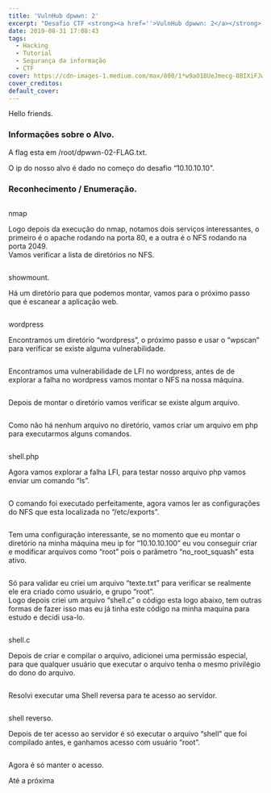 ```yaml
---
title: 'VulnHub dpwwn: 2'
excerpt: "Desafio CTF <strong><a href=''>VulnHub dpwwn: 2</a></strong> Realizado para aprendizado sobre conceitos de segurança da informação."
date: 2019-08-31 17:08:43
tags: 
  - Hacking
  - Tutorial
  - Segurança da informação
  - CTF
cover: https://cdn-images-1.medium.com/max/800/1*w9aO18UeJmecg-8BIXiFJw.png
cover_creditos:
default_cover:
---
```


Hello friends.

### Informações sobre o Alvo.

A flag esta em /root/dpwwn-02-FLAG.txt.

O ip do nosso alvo é dado no começo do desafio “10.10.10.10”.

### Reconhecimento / Enumeração.

<figure class="image">
      <img src="https://cdn-images-1.medium.com/max/800/1*w9aO18UeJmecg-8BIXiFJw.png" alt="">
      <figcaption></figcaption>
    </figure>

nmap

Logo depois da execução do nmap, notamos dois serviços interessantes, o primeiro é o apache rodando na porta 80, e a outra é o NFS rodando na porta 2049.   
Vamos verificar a lista de diretórios no NFS.

<figure class="image">
      <img src="https://cdn-images-1.medium.com/max/800/1*gU-Wb8l36_iyvkLGH1vQPA.png" alt="">
      <figcaption></figcaption>
    </figure>

showmount.

Há um diretório para que podemos montar, vamos para o próximo passo que é escanear a aplicação web.

<figure class="image">
      <img src="https://cdn-images-1.medium.com/max/800/1*vwOg3BBi30FhZRSjaU8Zxw.png" alt="">
      <figcaption></figcaption>
    </figure>

wordpress

Encontramos um diretório “wordpress”, o próximo passo e usar o “wpscan” para verificar se existe alguma vulnerabilidade.

<figure class="image">
      <img src="https://cdn-images-1.medium.com/max/800/1*7txpTdjqgQ5-cvKJOD9Wmw.png" alt="">
      <figcaption></figcaption>
    </figure>

Encontramos uma vulnerabilidade de LFI no wordpress, antes de de explorar a falha no wordpress vamos montar o NFS na nossa máquina.

<figure class="image">
      <img src="https://cdn-images-1.medium.com/max/800/1*u5DoFkWGTYkjElBfUSzcig.png" alt="">
      <figcaption></figcaption>
    </figure>

Depois de montar o diretório vamos verificar se existe algum arquivo.

<figure class="image">
      <img src="https://cdn-images-1.medium.com/max/1200/1*X8yOucd3YWrYDjUkZEGvVw.png" alt="">
      <figcaption></figcaption>
    </figure>

Como não há nenhum arquivo no diretório, vamos criar um arquivo em php para executarmos alguns comandos.

<figure class="image">
      <img src="https://cdn-images-1.medium.com/max/1200/1*sjDc5Q0arpJXiZuWBb7-jg.png" alt="">
      <figcaption></figcaption>
    </figure>

shell.php

Agora vamos explorar a falha LFI, para testar nosso arquivo php vamos enviar um comando “ls”.

<figure class="image">
      <img src="https://cdn-images-1.medium.com/max/800/1*ITMYYrtp0cooUh9dVAnfRw.png" alt="">
      <figcaption></figcaption>
    </figure>

O comando foi executado perfeitamente, agora vamos ler as configurações do NFS que esta localizada no “/etc/exports”.

<figure class="image">
      <img src="https://cdn-images-1.medium.com/max/800/1*H6u6HT1gcJpJXUMBAgAUIA.png" alt="">
      <figcaption></figcaption>
    </figure>

Tem uma configuração interessante, se no momento que eu montar o diretório na minha máquina meu ip for “10.10.10.100” eu vou conseguir criar e modificar arquivos como “root” pois o parâmetro “no\_root\_squash” esta ativo.

<figure class="image">
      <img src="https://cdn-images-1.medium.com/max/800/1*fxp_pRA4MD48wOFbP-qluA.png" alt="">
      <figcaption></figcaption>
    </figure>

Só para validar eu criei um arquivo “texte.txt” para verificar se realmente ele era criado como usuário, e grupo “root”.   
Logo depois criei um arquivo “shell.c” o código esta logo abaixo, tem outras formas de fazer isso mas eu já tinha este código na minha maquina para estudo e decidi usa-lo.

<figure class="image">
      <img src="https://cdn-images-1.medium.com/max/800/1*rm4Vq23MB_ZXQENW2oj1XA.png" alt="">
      <figcaption></figcaption>
    </figure>

shell.c

Depois de criar e compilar o arquivo, adicionei uma permissão especial, para que qualquer usuário que executar o arquivo tenha o mesmo privilégio do dono do arquivo.

<figure class="image">
      <img src="https://cdn-images-1.medium.com/max/800/1*oHhjqu-GPOOh-l_tc0pymg.png" alt="">
      <figcaption></figcaption>
    </figure>

Resolvi executar uma Shell reversa para te acesso ao servidor.

<figure class="image">
      <img src="https://cdn-images-1.medium.com/max/800/1*bTpmhPPnYlVvPidfKroZTQ.png" alt="">
      <figcaption></figcaption>
    </figure>

shell reverso.

Depois de ter acesso ao servidor é só executar o arquivo “shell” que foi compilado antes, e ganhamos acesso com usuário “root”.

<figure class="image">
      <img src="https://cdn-images-1.medium.com/max/800/1*Ybqx3OtgZrJJT_MUrK-lCg.png" alt="">
      <figcaption></figcaption>
    </figure>

Agora é só manter o acesso.

Até a próxima 